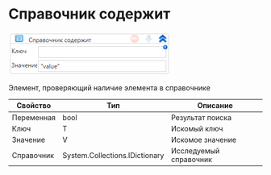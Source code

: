 # Справочник содержит

![](<../../../../.gitbook/assets/image (812).png>)

Элемент, проверяющий наличие элемента в справочнике

| Свойство   | Тип                            | Описание               |
| ---------- | ------------------------------ | ---------------------- |
| Переменная | bool                           | Результат поиска       |
| Ключ       | T                              | Искомый ключ           |
| Значение   | V                              | Искомое значение       |
| Справочник | System.Collections.IDictionary | Исследуемый справочник |

